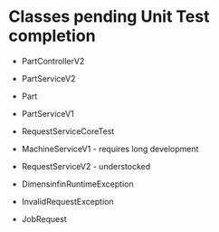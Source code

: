 # Classes pending Unit Test completion
* PartControllerV2
* PartServiceV2
* Part
* PartServiceV1

* RequestServiceCoreTest
* MachineServiceV1 - requires long development
* RequestServiceV2 - understocked


* DimensinfinRuntimeException
* InvalidRequestException
* JobRequest
